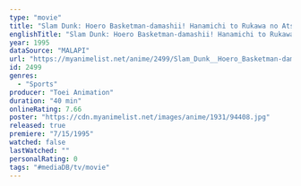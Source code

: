 ```yaml
---
type: "movie"
title: "Slam Dunk: Hoero Basketman-damashii! Hanamichi to Rukawa no Atsuki Natsu"
englishTitle: "Slam Dunk: Hoero Basketman-damashii! Hanamichi to Rukawa no Atsuki Natsu"
year: 1995
dataSource: "MALAPI"
url: "https://myanimelist.net/anime/2499/Slam_Dunk__Hoero_Basketman-damashii_Hanamichi_to_Rukawa_no_Atsuki_Natsu"
id: 2499
genres: 
  - "Sports"
producer: "Toei Animation"
duration: "40 min"
onlineRating: 7.66
poster: "https://cdn.myanimelist.net/images/anime/1931/94408.jpg"
released: true
premiere: "7/15/1995"
watched: false
lastWatched: ""
personalRating: 0
tags: "#mediaDB/tv/movie"
---
```

